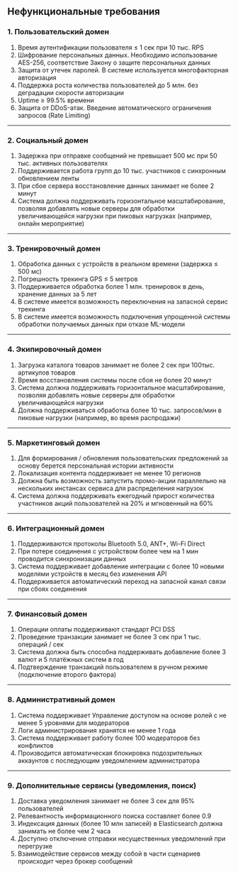 ## Нефункциональные требования

### 1. Пользовательский домен

1. Время аутентификации пользователя ≤ 1 сек при 10 тыс. RPS
2. Шифрование персональных данных. Необходимо использование AES-256, соответствие Закону о защите персональных данных
3. Защита от утечек паролей. В системе используется многофакторная авторизация
4. Поддержка роста количества пользователей до 5 млн. без деградации скорости авторизации
5. Uptime ≥ 99.5% времени
6. Защита от DDoS-атак. Введение автоматического ограничения запросов (Rate Limiting)

---

### 2. Социальный домен

1. Задержка при отправке сообщений не превышает 500 мс при 50 тыс. активных пользователях
2. Поддерживается работа групп до 10 тыс. участников с синхронным обновлением ленты
3. При сбое сервера восстановление данных занимает не более 2 минут
4. Система должна поддерживать горизонтальное масштабирование, позволяя добавлять новые серверы для обработки увеличивающейся нагрузки при пиковых нагрузках (например, онлайн мероприятие)

---

### 3. Тренировочный домен

1. Обработка данных с устройств в реальном времени (задержка ≤ 500 мс)
2. Погрешность трекинга GPS ≤ 5 метров
3. Поддерживается обработка более 1 млн. тренировок в день, хранение данных за 5 лет
4. В системе имеется возможность переключения на запасной сервис трекинга
5. В системе имеется возможность подключения упрощенной системы обработки получаемых данных при отказе ML-модели

---

### 4. Экипировочный домен

1. Загрузка каталога товаров занимает не более 2 сек при 100тыс. артикулов товаров
2. Время восстановления системы после сбоя не более 20 минут
3. Система должна поддерживать горизонтальное масштабирование, позволяя добавлять новые серверы для обработки увеличивающейся нагрузки
4. Должна поддерживаться обработка более 10 тыс. запросов/мин в пиковые нагрузки (например, во время распродажи)

---

### 5. Маркетинговый домен

1. Для формирования / обновления пользовательских предложений за основу берется персональная истории активности
2. Локализация контента поддерживает не менее 10 регионов
3. Должна быть возможность запустить промо-акции параллельно на нескольких инстансах сервиса для распределения нагрузок
4. Система должна поддерживать ежегодный прирост количества участников акций пользователей на 20% и мгновенный на 60%

---

### 6. Интеграционный домен

1. Поддерживаются протоколы Bluetooth 5.0, ANT+, Wi-Fi Direct
2. При потере соединения с устройством более чем на 1 мин проводится синхронизации данных
3. Система поддерживает добавление интеграции с более 10 новыми моделями устройств в месяц без изменения API
4. Поддерживается автоматический переход на запасной канал связи при сбоях соединения

---

### 7. Финансовый домен

1. Операции оплаты поддерживают стандарт PCI DSS
2. Проведение транзакции  занимает не более 3 сек при 1 тыс. операций / сек
3. Система должна быть способна поддерживать добавление более 3 валют и 5 платёжных систем в год
4. Подтверждение транзакций пользователем в ручном режиме (подключение второго фактора)

---

### 8. Административный домен

1. Система поддерживает Управление доступом на основе ролей с не менее 5 уровнями для модераторов
2. Логи администрирования хранятся не менее 1 года
3. Система поддерживает работу более 100 модераторов без конфликтов
4. Производится автоматическая блокировка подозрительных аккаунтов с последующим уведомлением администратора

---

### 9. Дополнительные сервисы (уведомления, поиск)

1. Доставка уведомления занимает не более 3 сек для 95% пользователей
2. Релевантность информационного поиска составляет более 0.9
3. Индексация данных (более 10 млн записей) в Elasticsearch должна занимать не более чем 2 часа
4. Доступно отключение отправки несущественных уведомлений при перегрузке
5. Взаимодействие сервисов между собой в части сценариев происходит через брокер сообщений
